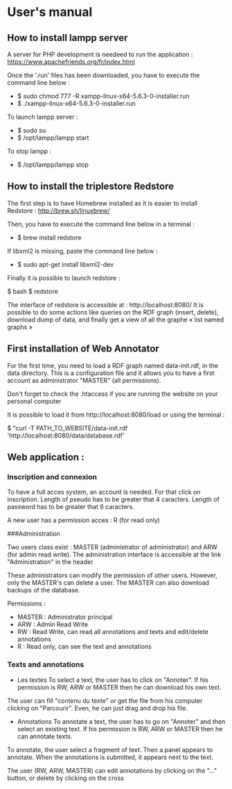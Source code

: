 # User's manual


## How to install lampp server

A server for PHP development is needeed to run the application : https://www.apachefriends.org/fr/index.html 

Once the '.run' files has been downloaded, you have to execute the command line below : 

- $ sudo chmod 777 -R xampp-linux-x64-5.6.3-0-installer.run 
- $ ./xampp-linux-x64-5.6.3-0-installer.run

To launch lampp server :

- $ sudo su
- $ /opt/lampp/lampp start

To stop lampp : 

- $ /opt/lampp/lampp stop


## How to install the triplestore Redstore 

The first step is to have Homebrew installed as it is easier to install Redstore : http://brew.sh/linuxbrew/

Then, you have to execute the command line below in a terminal : 

- $ brew install redstore

If libxml2 is missing, paste the command line below :
 
- $ sudo apt-get install libxml2-dev

Finally it is possible to launch redstore :

$ bash
$ redstore

The interface of redstore is accessible at : http://localhost:8080/
It is possible to do some actions like queries on the RDF graph (insert, delete), download dump of data, and finally get a view of all the graphe « list named graphs »


## First installation of Web Annotator 

For the first time, you need to load a RDF graph named data-init.rdf, in the data directory.
This is a configuration file and it allows you to have a first account as administrator "MASTER" (all permissions).

Don't forget to check the .htaccess if you are running the website on your personal computer

It is possible to load it from http://localhost:8080/load or using the terminal : 

$ "curl -T PATH_TO_WEBSITE/data-init.rdf 'http://localhost:8080/data/database.rdf'


## Web application : 

### Inscription and connexion

To have a full acces system, an account is needed. For that click on inscription.
Length of pseudo has to be greater that 4 caracters.
Length of password has to be greater that 6 caracters.

A new user has a permission acces : R (for read only)


###Administration

Two users class exist : MASTER (administrator of administrator) and ARW (for admin read write).
The administration interface is accessible at the link "Administration" in the header

These administrators can modify the permission of other users. However, only the MASTER's can
delete a user. The MASTER can also download backups of the database.

Permissions : 

- MASTER : Administrator principal 
- ARW : Admin Read Write 
- RW : Read Write, can read all annotations and texts and edit/delete annotations
- R : Read only, can see the text and annotations

### Texts and annotations

- Les textes
To select a text, the user has to click on "Annoter". If his permission is RW, ARW or MASTER then
he can download his own text.

The user can fill "contenu du texte" or get the file from his computer clicking on "Parcourir".
Even, he can just drag and drop his file.

- Annotations
To annotate a text, the user has to go on "Annoter" and then select an existing text.
If his permission is RW, ARW or MASTER then he can annotate texts.

To annotate, the user select a fragment of text. Then a panel appears to annotate.
When the annotations is submitted, it appears next to the text.

The user (RW, ARW, MASTER) can edit annotations by clicking on the "..." button, or delete by
clicking on the cross